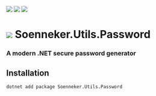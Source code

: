 [![](https://img.shields.io/nuget/v/Soenneker.Utils.Password.svg?style=for-the-badge)](https://www.nuget.org/packages/Soenneker.Utils.Password/)
[![](https://img.shields.io/github/actions/workflow/status/soenneker/soenneker.utils.password/publish-package.yml?style=for-the-badge)](https://github.com/soenneker/soenneker.utils.password/actions/workflows/publish-package.yml)
[![](https://img.shields.io/nuget/dt/Soenneker.Utils.Password.svg?style=for-the-badge)](https://www.nuget.org/packages/Soenneker.Utils.Password/)

# ![](https://user-images.githubusercontent.com/4441470/224455560-91ed3ee7-f510-4041-a8d2-3fc093025112.png) Soenneker.Utils.Password
### A modern .NET secure password generator

## Installation

```
dotnet add package Soenneker.Utils.Password
```
